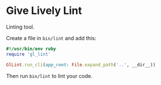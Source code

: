 # Give Lively Lint

Linting tool.

Create a file in `bin/lint` and add this:

```ruby
#!/usr/bin/env ruby
require 'gl_lint'

GlLint.run_cli(app_root: File.expand_path('..', __dir__))
```

Then run `bin/lint` to lint your code.